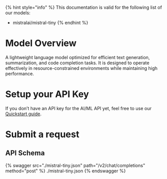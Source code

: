 [#references:start]: <> ({ "template": "openapi" })
{% hint style="info" %}
This documentation is valid for the following list of our models:
* mistralai/mistral-tiny
{% endhint %}

# Model Overview
A lightweight language model optimized for efficient text generation, summarization, and code completion tasks. It is designed to operate effectively in resource-constrained environments while maintaining high performance.

# Setup your API Key
If you don’t have an API key for the AI/ML API yet, feel free to use our [Quickstart guide](https://docs.aimlapi.com/quickstart/setting-up).

# Submit a request
## API Schema
{% swagger src="./mistral-tiny.json" path="/v2/chat/completions" method="post" %}
./mistral-tiny.json
{% endswagger %}

[#references:end]: <> ({})